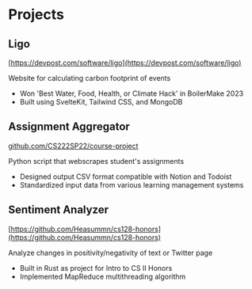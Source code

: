 # Projects

## Ligo
[https://devpost.com/software/ligo](https://devpost.com/software/ligo)

Website for calculating carbon footprint of events

- Won 'Best Water, Food, Health, or Climate Hack' in BoilerMake 2023
- Built using SvelteKit, Tailwind CSS, and MongoDB

## Assignment Aggregator
[github.com/CS222SP22/course-project](https://github.com/CS222SP22/course-project)

Python script that webscrapes student's assignments

- Designed output CSV format compatible with Notion and Todoist
- Standardized input data from various learning management systems

## Sentiment Analyzer
[https://github.com/Heasummn/cs128-honors](https://github.com/Heasummn/cs128-honors)

Analyze changes in positivity/negativity of text or Twitter page

- Built in Rust as project for Intro to CS II Honors
- Implemented MapReduce multithreading algorithm

